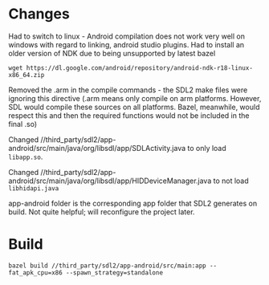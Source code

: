 # Changes

Had to switch to linux - Android compilation does not work very well on windows with regard to linking, android studio plugins.
Had to install an older version of NDK due to being unsupported by latest bazel

    wget https://dl.google.com/android/repository/android-ndk-r18-linux-x86_64.zip

Removed the .arm in the compile commands - the SDL2 make files were ignoring this directive (.arm means only compile on arm platforms. However, SDL would compile these sources on all platforms. Bazel, meanwhile, would respect this and then the required functions would not be included in the final .so)

Changed //third_party/sdl2/app-android/src/main/java/org/libsdl/app/SDLActivity.java to only load `libapp.so`.

Changed //third_party/sdl2/app-android/src/main/java/org/libsdl/app/HIDDeviceManager.java to not load `libhidapi.java`

app-android folder is the corresponding app folder that SDL2 generates on build. Not quite helpful; will reconfigure the project later.

# Build

    bazel build //third_party/sdl2/app-android/src/main:app --fat_apk_cpu=x86 --spawn_strategy=standalone
